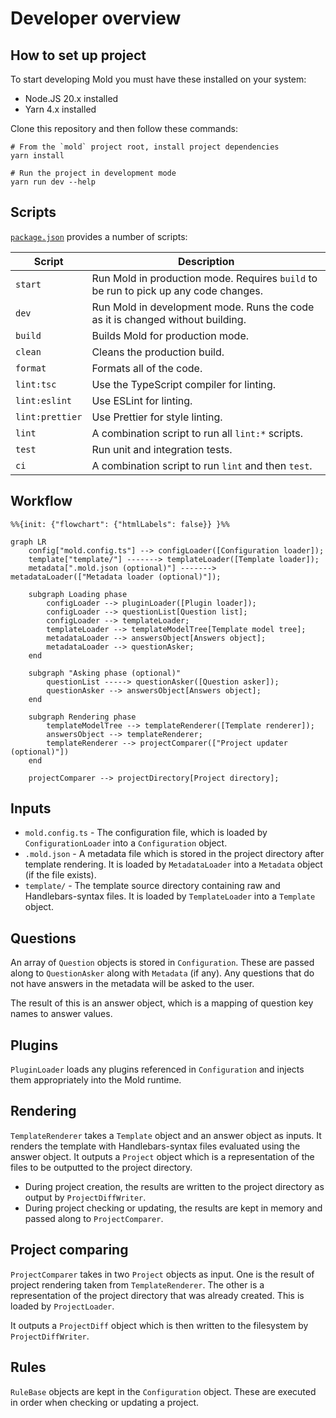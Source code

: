 <!--
Copyright (c) 2023 Sophie Katz

This file is part of Mold.

Mold is free software: you can redistribute it and/or modify it under the terms of the GNU
General Public License as published by the Free Software Foundation, either version 3 of the
License, or (at your option) any later version.

Mold is distributed in the hope that it will be useful, but WITHOUT ANY WARRANTY; without even
the implied warranty of MERCHANTABILITY or FITNESS FOR A PARTICULAR PURPOSE. See the GNU General
Public License for more details.

You should have received a copy of the GNU General Public License along with Mold. If not, see
<https://www.gnu.org/licenses/>.
-->

# Developer overview

## How to set up project

To start developing Mold you must have these installed on your system:

- Node.JS 20.x installed
- Yarn 4.x installed

Clone this repository and then follow these commands:

```shell
# From the `mold` project root, install project dependencies
yarn install

# Run the project in development mode
yarn run dev --help
```

## Scripts

[`package.json`](../../package.json) provides a number of scripts:

| Script          | Description                                                                          |
| --------------- | ------------------------------------------------------------------------------------ |
| `start`         | Run Mold in production mode. Requires `build` to be run to pick up any code changes. |
| `dev`           | Run Mold in development mode. Runs the code as it is changed without building.       |
| `build`         | Builds Mold for production mode.                                                     |
| `clean`         | Cleans the production build.                                                         |
| `format`        | Formats all of the code.                                                             |
| `lint:tsc`      | Use the TypeScript compiler for linting.                                             |
| `lint:eslint`   | Use ESLint for linting.                                                              |
| `lint:prettier` | Use Prettier for style linting.                                                      |
| `lint`          | A combination script to run all `lint:*` scripts.                                    |
| `test`          | Run unit and integration tests.                                                      |
| `ci`            | A combination script to run `lint` and then `test`.                                  |

## Workflow

```mermaid
%%{init: {"flowchart": {"htmlLabels": false}} }%%

graph LR
    config["mold.config.ts"] --> configLoader([Configuration loader]);
    template["template/"] -------> templateLoader([Template loader]);
    metadata[".mold.json (optional)"] -------> metadataLoader(["Metadata loader (optional)"]);

    subgraph Loading phase
        configLoader --> pluginLoader([Plugin loader]);
        configLoader --> questionList[Question list];
        configLoader --> templateLoader;
        templateLoader --> templateModelTree[Template model tree];
        metadataLoader --> answersObject[Answers object];
        metadataLoader --> questionAsker;
    end

    subgraph "Asking phase (optional)"
        questionList -----> questionAsker([Question asker]);
        questionAsker --> answersObject[Answers object];
    end

    subgraph Rendering phase
        templateModelTree --> templateRenderer([Template renderer]);
        answersObject --> templateRenderer;
        templateRenderer --> projectComparer(["Project updater (optional)"])
    end

    projectComparer --> projectDirectory[Project directory];
```

## Inputs

- `mold.config.ts` - The configuration file, which is loaded by `ConfigurationLoader` into a
  `Configuration` object.
- `.mold.json` - A metadata file which is stored in the project directory after template rendering.
  It is loaded by `MetadataLoader` into a `Metadata` object (if the file exists).
- `template/` - The template source directory containing raw and Handlebars-syntax files. It is
  loaded by `TemplateLoader` into a `Template` object.

## Questions

An array of `Question` objects is stored in `Configuration`. These are passed along to
`QuestionAsker` along with `Metadata` (if any). Any questions that do not have answers in the
metadata will be asked to the user.

The result of this is an answer object, which is a mapping of question key names to answer values.

## Plugins

`PluginLoader` loads any plugins referenced in `Configuration` and injects them appropriately into
the Mold runtime.

## Rendering

`TemplateRenderer` takes a `Template` object and an answer object as inputs. It renders the template
with Handlebars-syntax files evaluated using the answer object. It outputs a `Project` object which
is a representation of the files to be outputted to the project directory.

- During project creation, the results are written to the project directory as output by
  `ProjectDiffWriter`.
- During project checking or updating, the results are kept in memory and passed along to
  `ProjectComparer`.

## Project comparing

`ProjectComparer` takes in two `Project` objects as input. One is the result of project rendering
taken from `TemplateRenderer`. The other is a representation of the project directory that was
already created. This is loaded by `ProjectLoader`.

It outputs a `ProjectDiff` object which is then written to the filesystem by `ProjectDiffWriter`.

## Rules

`RuleBase` objects are kept in the `Configuration` object. These are executed in order when
checking or updating a project.

